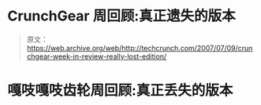 # CrunchGear 周回顾:真正遗失的版本

> 原文：<https://web.archive.org/web/http://techcrunch.com/2007/07/09/crunchgear-week-in-review-really-lost-edition/>

# 嘎吱嘎吱齿轮周回顾:真正丢失的版本
